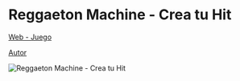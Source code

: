 # Reggaeton Machine - Crea tu Hit
 
[Web - Juego](https://vivirenremoto.github.io/reggaeton/)

[Autor](https://twitter.com/vivirenremoto)

![Reggaeton Machine - Crea tu Hit](https://vivirenremoto.github.io/reggaeton/static/social.png)
